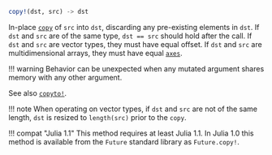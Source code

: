```julia
copy!(dst, src) -> dst
```

In-place [`copy`](@ref) of `src` into `dst`, discarding any pre-existing elements in `dst`. If `dst` and `src` are of the same type, `dst == src` should hold after the call. If `dst` and `src` are vector types, they must have equal offset. If `dst` and `src` are multidimensional arrays, they must have equal [`axes`](@ref).

!!! warning
    Behavior can be unexpected when any mutated argument shares memory with any other argument.


See also [`copyto!`](@ref).

!!! note
    When operating on vector types, if `dst` and `src` are not of the same length, `dst` is resized to `length(src)` prior to the `copy`.


!!! compat "Julia 1.1"
    This method requires at least Julia 1.1. In Julia 1.0 this method is available from the `Future` standard library as `Future.copy!`.

